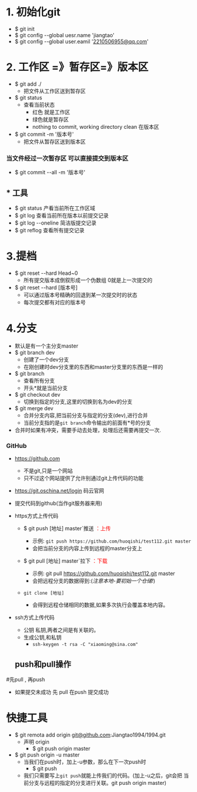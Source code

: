 # 1. 初始化git

- $ git init
- $ git config --global uesr.name 'jiangtao'
- $ git config --global user.eamil '2210506955@qq.com'

# 2. 工作区 =》暂存区=》版本区
- $ git add ./ 
    + 把文件从工作区送到暂存区
- $ git status 
    + 查看当前状态 
        * 红色 就是工作区
        * 绿色就是暂存区 
        * nothing to commit, working directory clean 在版本区
- $ git commit -m '版本号'
    + 把文件从暂存区送到版本区
### 当文件经过一次暂存区 可以直接提交到版本区
- $ git commit --all -m '版本号'

## * 工具
- $ git status 产看当前所在工作区域
- $ git log 查看当前所在版本以前提交记录
- $ git log --oneline 简洁版提交记录 
- $ git reflog 查看所有提交记录

# 3.提档
- $ git reset --hard Head~0
    + 所有提交版本成倒叙形成一个伪数组 0就是上一次提交的
- $ git reset --hard [版本号]
    + 可以通过版本号精确的回退到某一次提交时的状态
    + 每次提交都有对应的版本号
    
# 4.分支
- 默认是有一个主分支master
- $ git branch dev
    + 创建了一个dev分支
    + 在刚创建时dev分支里的东西和master分支里的东西是一样的
- $ git branch
    + 查看所有分支
    + 开头*就是当前分支
- $ git checkout dev
    + 切换到指定的分支,这里的切换到名为dev的分支
- $ git merge dev
    + 合并分支内容,把当前分支与指定的分支(dev),进行合并
    + 当前分支指的是`git branch`命令输出的前面有*号的分支
- 合并时如果有冲突，需要手动去处理，处理后还需要再提交一次.

### GitHub 
- <a href="https://github.com">https://github.com</a>
    + 不是git,只是一个网站
    + 只不过这个网站提供了允许别通过git上传代码的功能
- <a href="https://git.oschina.net/login">https://git.oschina.net/login</a> 码云官网

- 提交代码到github(当作git服务器来用)
- https方式上传代码
    +  $ git push [地址] master`推送 <span style="color: red">：上传</span>
        * 示例: `git push https://github.com/huoqishi/test112.git master`
        * 会把当前分支的内容上传到远程的master分支上

    +  $ git pull [地址] master`拉下 <span style="color: red">：下载</span>
        *  示例: git pull https://github.com/huoqishi/test112.git master
        *  会把远程分支的数据得到:(*注意本地-要初始一个仓储!*)

    + `git clone [地址]`
        * 会得到远程仓储相同的数据,如果多次执行会覆盖本地内容。

- ssh方式上传代码
    + 公钥 私钥,两者之间是有关联的。
    + 生成公钥,和私钥
        * `ssh-keygen -t rsa -C "xiaoming@sina.com"`
    ## push和pull操作
#先pull , 再push
- 如果提交未成功 先 pull 在push   提交成功
# 快捷工具
- $ git remota add origin git@github.com:Jiangtao1994/1994.git
    + 声明 origin 
        * $ git push origin master
- $ git push origin -u master
    + 当我们在push时，加上-u参数，那么在下一次push时
        * $ git push
    - 我们只需要写上`git push`就能上传我们的代码。(加上-u之后，git会把
        当前分支与远程的指定的分支进行关联。git push origin master)